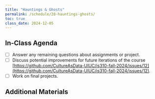 ```yaml
---
title: "Hauntings & Ghosts"
permalink: /schedule/28-hauntings-ghosts/
toc: true
class_date: 2024-12-05
---
```


## In-Class Agenda

- [ ] Answer any remaining questions about assignments or project.
- [ ] Discuss potential improvements for future iterations of the course [https://github.com/CultureAsData-UIUC/is310-fall-2024/issues/12](https://github.com/CultureAsData-UIUC/is310-fall-2024/issues/12).
- [ ] Work on final projects.

## Additional Materials
